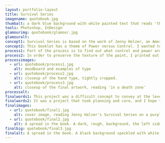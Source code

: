 ```yaml
---
layout: portfolio-layout
title: Survival Series
imagename: quotebook.jpg
thumbalt: a dark blue background with white painted text that reads 'the future is stupid'
tools: Photoshop, InDesign
glamourimg: quotebook/glamour.jpg
glamouralt:
concept1: Survival Series is based on the work of Jenny Holzer, an American Neo-conceptual artist. Her work conceptualizes language as art, and she writes phrases that invoke the viewer to participate. She then projects theses phrases onto buildings and created signage.
concept2: This booklet has a theme of Power versus Control. I wanted to look at the idea of what power and control really are. If you are being controlled, you have no power, so the release of control is power. If you are powerful, you can control, and in turn, they are powerless. Because it is a dynamic, an idea that is constantly in flux, I chose to have it mirrored, one side on each page.
process1: Part of the process is to find out what control and power are, how work together as a complex balance. Both control and power can be wielded for good and evil, and too much of either can be corrupting. The complexity of human nature is best displayed by humanity. I hand painted the text, which represents the release of control—the power. The digital type is the release of power—therefore controlled.
process2: In order to preserve the texture of the paint, I printed out textures and hand painted the words onto it. I then photographed it, and Photoshoped the photos for errors and colour corrections. The book had to have a strict grid structure that both sides honored. The book was printed out at 8x8.
processimages:
  - url: quotebook/process1.jpg
    alt: moodboard and examples of type
  - url: quotebook/process2.jpg
    alt: closeup of the hand type, tightly cropped.
  - url: quotebook/process3.jpg
    alt: closeup of the final artwork, reading 'in a death zone'
processalt:
finalwords1: This project was a difficult concept to convey at the level that I wanted it to be, but the end results were what I wanted. Something raw and wonderfully human, flawed, but above all, powerful in it’s own right.
finalwords2: It was a project that took planning and care, and I hope to refine it a bit more to polish the final outcome. Eventually I would love to print it out as a coffee table style book, or make a continuing project.
finalimages:
  - url: quotebook/final1.jpg
    alt: cover image, reading Jenny Holzer's Survival Series on a purple blue background of smoke.
  - url: quotebook/final2.jpg
    alt: A spread in the book. A dark, rough, background, the left side reads 'you are caught thinking about' and the right side 'killing anyone you want' in white hand-painted text.
finalbig: quotebook/final3.jpg
finalalt: A spread in the book. A black background speckled with white, with the left side reading 'the breakdown comes when you stop controlling yourself' and the right side 'and want the release of a bloodbath' in white hand-painted text.
---
```

